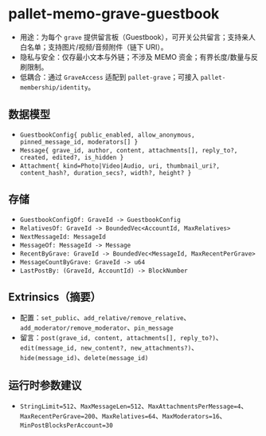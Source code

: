 # pallet-memo-grave-guestbook

- 用途：为每个 `grave` 提供留言板（Guestbook），可开关公共留言；支持亲人白名单；支持图片/视频/音频附件（链下 URI）。
- 隐私与安全：仅存最小文本与外链；不涉及 MEMO 资金；有界长度/数量与反刷限制。
- 低耦合：通过 `GraveAccess` 适配到 `pallet-grave`；可接入 `pallet-membership/identity`。

## 数据模型
- `GuestbookConfig{ public_enabled, allow_anonymous, pinned_message_id, moderators[] }`
- `Message{ grave_id, author, content, attachments[], reply_to?, created, edited?, is_hidden }`
- `Attachment{ kind=Photo|Video|Audio, uri, thumbnail_uri?, content_hash?, duration_secs?, width?, height? }`

## 存储
- `GuestbookConfigOf: GraveId -> GuestbookConfig`
- `RelativesOf: GraveId -> BoundedVec<AccountId, MaxRelatives>`
- `NextMessageId: MessageId`
- `MessageOf: MessageId -> Message`
- `RecentByGrave: GraveId -> BoundedVec<MessageId, MaxRecentPerGrave>`
- `MessageCountByGrave: GraveId -> u64`
- `LastPostBy: (GraveId, AccountId) -> BlockNumber`

## Extrinsics（摘要）
- 配置：`set_public`、`add_relative/remove_relative`、`add_moderator/remove_moderator`、`pin_message`
- 留言：`post(grave_id, content, attachments[], reply_to?)`、`edit(message_id, new_content?, new_attachments?)`、`hide(message_id)`、`delete(message_id)`

## 运行时参数建议
- `StringLimit=512`、`MaxMessageLen=512`、`MaxAttachmentsPerMessage=4`、`MaxRecentPerGrave=200`、`MaxRelatives=64`、`MaxModerators=16`、`MinPostBlocksPerAccount=30`
